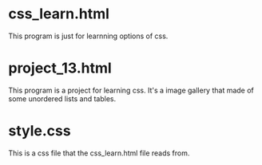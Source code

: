 # css_learn.html

This program is just for learnning options of css.

# project_13.html

This program is a project for learning css. It's a image gallery that made of some unordered lists and tables.

# style.css

This is a css file that the css_learn.html file reads from.